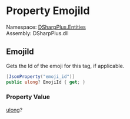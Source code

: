 # Property EmojiId

Namespace: [DSharpPlus.Entities](DSharpPlus.Entities.md)  
Assembly: DSharpPlus.dll

## <a id="DSharpPlus_Entities_DiscordForumTag_EmojiId"></a>EmojiId

Gets the Id of the emoji for this tag, if applicable.

```csharp
[JsonProperty("emoji_id")]
public ulong? EmojiId { get; }
```

### Property Value

[ulong](https://learn.microsoft.com/dotnet/api/system.uint64)?

